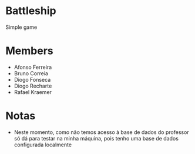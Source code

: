 # Battleship
Simple game

# Members

- Afonso Ferreira
- Bruno Correia
- Diogo Fonseca
- Diogo Recharte
- Rafael Kraemer
# Notas

- Neste momento, como não temos acesso à base de dados do professor só dá para testar na minha máquina, pois tenho uma base de dados configurada localmente
